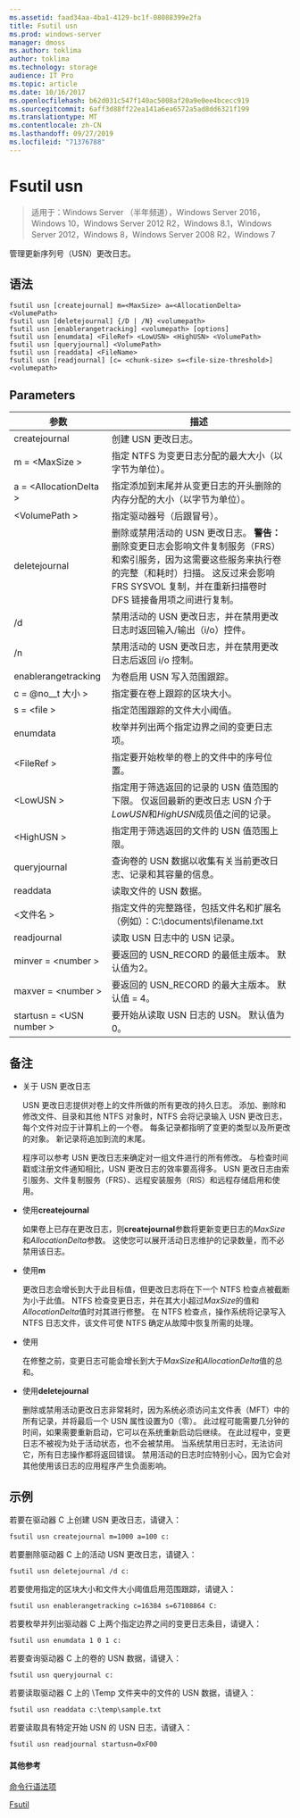 ```yaml
---
ms.assetid: faad34aa-4ba1-4129-bc1f-08088399e2fa
title: Fsutil usn
ms.prod: windows-server
manager: dmoss
ms.author: toklima
author: toklima
ms.technology: storage
audience: IT Pro
ms.topic: article
ms.date: 10/16/2017
ms.openlocfilehash: b62d031c547f140ac5008af20a9e0ee4bcecc919
ms.sourcegitcommit: 6aff3d88ff22ea141a6ea6572a5ad8dd6321f199
ms.translationtype: MT
ms.contentlocale: zh-CN
ms.lasthandoff: 09/27/2019
ms.locfileid: "71376788"
---
```

# <a name="fsutil-usn"></a>Fsutil usn
>适用于：Windows Server （半年频道），Windows Server 2016，Windows 10，Windows Server 2012 R2，Windows 8.1，Windows Server 2012，Windows 8，Windows Server 2008 R2，Windows 7

管理更新序列号（USN）更改日志。

## <a name="syntax"></a>语法

```
fsutil usn [createjournal] m=<MaxSize> a=<AllocationDelta> <VolumePath>
fsutil usn [deletejournal] {/D | /N} <volumepath>
fsutil usn [enablerangetracking] <volumepath> [options]
fsutil usn [enumdata] <FileRef> <LowUSN> <HighUSN> <VolumePath>
fsutil usn [queryjournal] <VolumePath>
fsutil usn [readdata] <FileName>
fsutil usn [readjournal] [c= <chunk-size> s=<file-size-threshold>] <volumepath>
```

## <a name="parameters"></a>Parameters

|参数|描述|
|-------------|---------------|
|createjournal|创建 USN 更改日志。|
|m = \<MaxSize >|指定 NTFS 为变更日志分配的最大大小（以字节为单位）。|
|a = \<AllocationDelta >|指定添加到末尾并从变更日志的开头删除的内存分配的大小（以字节为单位）。|
|\<VolumePath >|指定驱动器号（后跟冒号）。|
|deletejournal|删除或禁用活动的 USN 更改日志。 **警告：** 删除变更日志会影响文件复制服务（FRS）和索引服务，因为这需要这些服务来执行卷的完整（和耗时）扫描。 这反过来会影响 FRS SYSVOL 复制，并在重新扫描卷时 DFS 链接备用项之间进行复制。|
|/d|禁用活动的 USN 更改日志，并在禁用更改日志时返回输入/输出（i/o）控件。|
|/n|禁用活动的 USN 更改日志，并在禁用更改日志后返回 i/o 控制。|
|enablerangetracking|为卷启用 USN 写入范围跟踪。|
|c = @no__t 大小 >|指定要在卷上跟踪的区块大小。|
|s = \<file >|指定范围跟踪的文件大小阈值。|
|enumdata|枚举并列出两个指定边界之间的变更日志项。|
|\<FileRef >|指定要开始枚举的卷上的文件中的序号位置。|
|\<LowUSN >|指定用于筛选返回的记录的 USN 值范围的下限。 仅返回最新的更改日志 USN 介于*LowUSN*和*HighUSN*成员值之间的记录。|
|\<HighUSN >|指定用于筛选返回的文件的 USN 值范围上限。|
|queryjournal|查询卷的 USN 数据以收集有关当前更改日志、记录和其容量的信息。|
|readdata|读取文件的 USN 数据。|
|\<文件名 >|指定文件的完整路径，包括文件名和扩展名（例如）：C:\documents\filename.txt|
|readjournal|读取 USN 日志中的 USN 记录。|
|minver = \<number >|要返回的 USN_RECORD 的最低主版本。 默认值为2。|
|maxver = \<number >|要返回的 USN_RECORD 的最大主版本。 默认值 = 4。|
|startusn = \<USN number >|要开始从读取 USN 日志的 USN。 默认值为0。|


## <a name="remarks"></a>备注

-   关于 USN 更改日志

    USN 更改日志提供对卷上的文件所做的所有更改的持久日志。 添加、删除和修改文件、目录和其他 NTFS 对象时，NTFS 会将记录输入 USN 更改日志，每个文件对应于计算机上的一个卷。 每条记录都指明了变更的类型以及所更改的对象。 新记录将追加到流的末尾。

    程序可以参考 USN 更改日志来确定对一组文件进行的所有修改。 与检查时间戳或注册文件通知相比，USN 更改日志的效率要高得多。 USN 更改日志由索引服务、文件复制服务（FRS）、远程安装服务（RIS）和远程存储启用和使用。

-   使用**createjournal**

    如果卷上已存在更改日志，则**createjournal**参数将更新变更日志的*MaxSize*和*AllocationDelta*参数。 这使您可以展开活动日志维护的记录数量，而不必禁用该日志。

-   使用**m**

    更改日志会增长到大于此目标值，但更改日志将在下一个 NTFS 检查点被截断为小于此值。 NTFS 检查变更日志，并在其大小超过*MaxSize*的值和*AllocationDelta*值时对其进行修整。 在 NTFS 检查点，操作系统将记录写入 NTFS 日志文件，该文件可使 NTFS 确定从故障中恢复所需的处理。

-   使用

    在修整之前，变更日志可能会增长到大于*MaxSize*和*AllocationDelta*值的总和。

-   使用**deletejournal**

    删除或禁用活动更改日志非常耗时，因为系统必须访问主文件表（MFT）中的所有记录，并将最后一个 USN 属性设置为0（零）。 此过程可能需要几分钟的时间，如果需要重新启动，它可以在系统重新启动后继续。 在此过程中，变更日志不被视为处于活动状态，也不会被禁用。 当系统禁用日志时，无法访问它，所有日志操作都将返回错误。 禁用活动的日志时应特别小心，因为它会对其他使用该日志的应用程序产生负面影响。

## <a name="BKMK_examples"></a>示例
若要在驱动器 C 上创建 USN 更改日志，请键入：

```
fsutil usn createjournal m=1000 a=100 c:
```

若要删除驱动器 C 上的活动 USN 更改日志，请键入：

```
fsutil usn deletejournal /d c:
```

若要使用指定的区块大小和文件大小阈值启用范围跟踪，请键入：

```
fsutil usn enablerangetracking c=16384 s=67108864 C:
```

若要枚举并列出驱动器 C 上两个指定边界之间的变更日志条目，请键入：

```
fsutil usn enumdata 1 0 1 c:
```

若要查询驱动器 C 上的卷的 USN 数据，请键入：

```
fsutil usn queryjournal c:
```

若要读取驱动器 C 上的 \Temp 文件夹中的文件的 USN 数据，请键入：

```
fsutil usn readdata c:\temp\sample.txt
```

若要读取具有特定开始 USN 的 USN 日志，请键入：

```
fsutil usn readjournal startusn=0xF00
```

#### <a name="additional-references"></a>其他参考
[命令行语法项](Command-Line-Syntax-Key.md)

[Fsutil](Fsutil.md)


